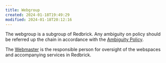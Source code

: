 ```yaml
---
title: Webgroup
created: 2024-01-18T19:49:29
modified: 2024-01-18T20:12:16
---
```


The webgroup is a subgroup of Redbrick. Any ambiguity on policy should be referred up the chain in accordance with the [Ambiguity Policy](../../../knowledge/policies/Ambiguity%20Policy.md).

The [Webmaster](../Webmaster.md) is the responsible person for oversight of the webspaces and accompanying services in Redbrick.
